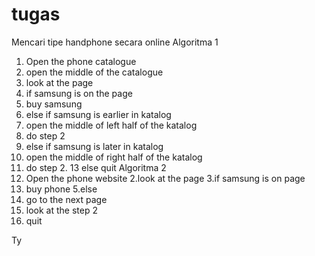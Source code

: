 # tugas
Mencari tipe handphone secara online
Algoritma 1
1. Open the phone catalogue
2. open the middle of the catalogue
3. look at the page
4. if samsung is on the page
5. buy samsung
6. else if samsung is earlier in katalog
7.  open the middle of left half of the katalog
8. do step 2
9. else if samsung is later in katalog
10. open the middle of right half of the katalog
11. do step 2.
13 else quit
Algoritma 2
1. Open the phone website
2.look at the page
3.if samsung is on page
4.  buy phone
5.else
6.  go to the next page
7. look at the step 2
8.  quit

Ty 
